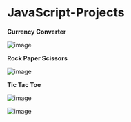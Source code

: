 # JavaScript-Projects

**Currency Converter**


![image](https://github.com/user-attachments/assets/58a3e820-380a-4c69-9b54-64173a321e98)


**Rock Paper Scissors**


![image](https://github.com/user-attachments/assets/b877f436-91d6-4d39-894f-545463b2fba6)


**Tic Tac Toe**


![image](https://github.com/user-attachments/assets/06501bc8-ff34-4ef0-9640-164c797fe793)


![image](https://github.com/user-attachments/assets/02b6eeff-e711-4ef4-9548-84ce4c4e83d3)



